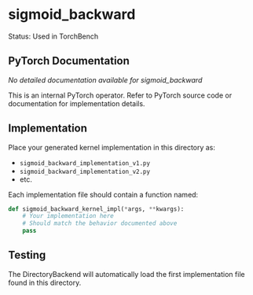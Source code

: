 # sigmoid_backward

Status: Used in TorchBench

## PyTorch Documentation

*No detailed documentation available for sigmoid_backward*

This is an internal PyTorch operator. Refer to PyTorch source code or documentation for implementation details.

## Implementation

Place your generated kernel implementation in this directory as:
- `sigmoid_backward_implementation_v1.py`
- `sigmoid_backward_implementation_v2.py`
- etc.

Each implementation file should contain a function named:
```python
def sigmoid_backward_kernel_impl(*args, **kwargs):
    # Your implementation here
    # Should match the behavior documented above
    pass
```

## Testing

The DirectoryBackend will automatically load the first implementation file found in this directory.
